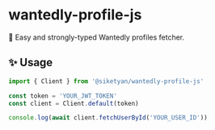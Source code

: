# wantedly-profile-js
🚀 Easy and strongly-typed Wantedly profiles fetcher.

<!--
## 📦 Installation
```shell
pnpm install @siketyan/wantedly-profile-js
```
-->

## ✨ Usage
```ts
import { Client } from '@siketyan/wantedly-profile-js'

const token = 'YOUR_JWT_TOKEN'
const client = Client.default(token)

console.log(await client.fetchUserById('YOUR_USER_ID'))
```
